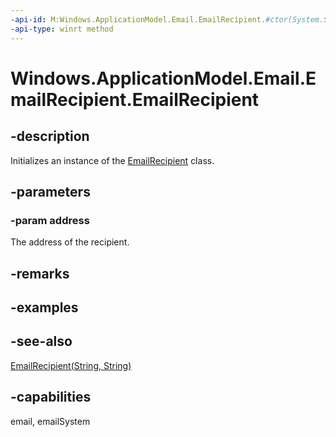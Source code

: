```yaml
---
-api-id: M:Windows.ApplicationModel.Email.EmailRecipient.#ctor(System.String)
-api-type: winrt method
---
```


<!-- Method syntax
public EmailRecipient(System.String address)
-->

# Windows.ApplicationModel.Email.EmailRecipient.EmailRecipient

## -description
Initializes an instance of the [EmailRecipient](emailrecipient.md) class.

## -parameters
### -param address
The address of the recipient.

## -remarks

## -examples

## -see-also
[EmailRecipient(String, String)](emailrecipient_emailrecipient_1571897524.md)
## -capabilities
email, emailSystem
